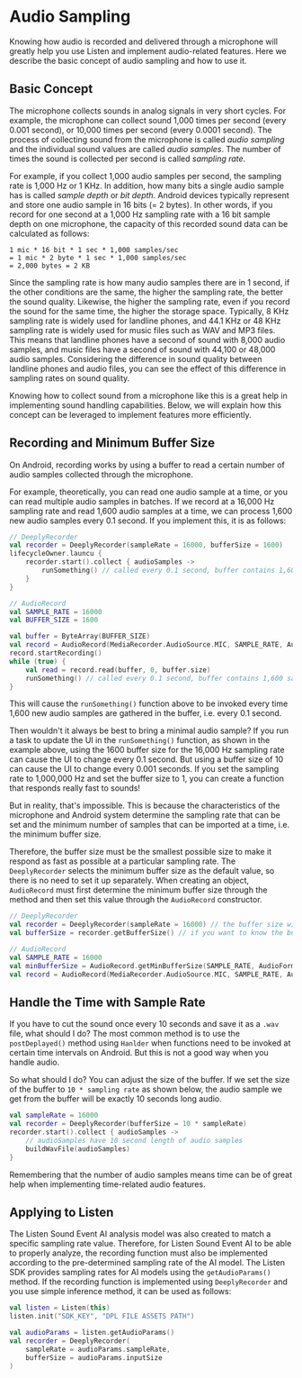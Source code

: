 # Audio Sampling

Knowing how audio is recorded and delivered through a microphone will greatly help you use Listen and implement audio-related features.
Here we describe the basic concept of audio sampling and how to use it.



## Basic Concept

The microphone collects sounds in analog signals in very short cycles. 
For example, the microphone can collect sound 1,000 times per second (every 0.001 second), or 10,000 times per second (every 0.0001 second). 
The process of collecting sound from the microphone is called *audio sampling* and the individual sound values are called *audio samples*. 
The number of times the sound is collected per second is called *sampling rate*.

For example, if you collect 1,000 audio samples per second, the sampling rate is 1,000 Hz or 1 KHz.
In addition, how many bits a single audio sample has is called *sample depth* or *bit depth*.
Android devices typically represent and store one audio sample in 16 bits (= 2 bytes). 
In other words, if you record for one second at a 1,000 Hz sampling rate with a 16 bit sample depth on one microphone, the capacity of this recorded sound data can be calculated as follows:

```
1 mic * 16 bit * 1 sec * 1,000 samples/sec
= 1 mic * 2 byte * 1 sec * 1,000 samples/sec
= 2,000 bytes = 2 KB
```

Since the sampling rate is how many audio samples there are in 1 second, if the other conditions are the same, the higher the sampling rate, the better the sound quality. 
Likewise, the higher the sampling rate, even if you record the sound for the same time, the higher the storage space. 
Typically, 8 KHz sampling rate is widely used for landline phones, and 44.1 KHz or 48 KHz sampling rate is widely used for music files such as WAV and MP3 files. 
This means that landline phones have a second of sound with 8,000 audio samples, and music files have a second of sound with 44,100 or 48,000 audio samples. 
Considering the difference in sound quality between landline phones and audio files, you can see the effect of this difference in sampling rates on sound quality. 

Knowing how to collect sound from a microphone like this is a great help in implementing sound handling capabilities.
Below, we will explain how this concept can be leveraged to implement features more efficiently.



## Recording and Minimum Buffer Size

On Android, recording works by using a buffer to read a certain number of audio samples collected through the microphone.

For example, theoretically, you can read one audio sample at a time, or you can read multiple audio samples in batches.
If we record at a 16,000 Hz sampling rate and read 1,600 audio samples at a time, we can process 1,600 new audio samples every 0.1 second.
If you implement this, it is as follows:

```kotlin
// DeeplyRecorder
val recorder = DeeplyRecorder(sampleRate = 16000, bufferSize = 1600)
lifecycleOwner.launcu {
    recorder.start().collect { audioSamples ->
        runSomething() // called every 0.1 second, buffer contains 1,600 samples
    }
}
```

```kotlin
// AudioRecord
val SAMPLE_RATE = 16000
val BUFFER_SIZE = 1600

val buffer = ByteArray(BUFFER_SIZE)
val record = AudioRecord(MediaRecorder.AudioSource.MIC, SAMPLE_RATE, AudioFormat.CHANNEL_IN_MONO, AudioFormat.ENCODING_PCM_16BIT, buffer.size)
record.startRecording()
while (true) {
    val read = record.read(buffer, 0, buffer.size)
    runSomething() // called every 0.1 second, buffer contains 1,600 samples
}
```

This will cause the `runSomething()` function above to be invoked every time 1,600 new audio samples are gathered in the buffer, i.e. every 0.1 second.

Then wouldn't it always be best to bring a minimal audio sample?
If you run a task to update the UI in the `runSomething()` function, as shown in the example above, using the 1600 buffer size for the 16,000 Hz sampling rate can cause the UI to change every 0.1 second. 
But using a buffer size of 10 can cause the UI to change every 0.001 seconds. 
If you set the sampling rate to 1,000,000 Hz and set the buffer size to 1, you can create a function that responds really fast to sounds!

But in reality, that's impossible.
This is because the characteristics of the microphone and Android system determine the sampling rate that can be set and the minimum number of samples that can be imported at a time, i.e. the minimum buffer size. 

Therefore, the buffer size must be the smallest possible size to make it respond as fast as possible at a particular sampling rate. 
The `DeeplyRecorder` selects the minimum buffer size as the default value, so there is no need to set it up separately. 
When creating an object, `AudioRecord` must first determine the minimum buffer size through the ` ` method and then set this value through the `AudioRecord` constructor.

```kotlin
// DeeplyRecorder
val recorder = DeeplyRecorder(sampleRate = 16000) // the buffer size will be set to the minimum size
val bufferSize = recorder.getBufferSize() // if you want to know the buffer size
```

```kotlin
// AudioRecord
val SAMPLE_RATE = 16000
val minBufferSize = AudioRecord.getMinBufferSize(SAMPLE_RATE, AudioFormat.CHANNEL_IN_MONO, AudioFormat.ENCODING_PCM_16BIT)
val record = AudioRecord(MediaRecorder.AudioSource.MIC, SAMPLE_RATE, AudioFormat.CHANNEL_IN_MONO, AudioFormat.ENCODING_PCM_16BIT, minBufferSize)
```



## Handle the Time with Sample Rate

If you have to cut the sound once every 10 seconds and save it as a `.wav` file, what should I do?
The most common method is to use the `postDeplayed()` method using `Hanlder` when functions need to be invoked at certain time intervals on Android.
But this is not a good way when you handle audio. 

<!-- 

If you want to find out more about why it's not a good method, please click 'View Details' below. 

1. Method to recreate an AudioRecord object every 10 seconds
2. Method to use one AudioRecord object but alternate between the startRecording() and stopRecording() functions
3. Method to use one AudioRecord object, accumulate audio samples in the buffer and get all the data stored at a fixed time interval

Typically, there are several reasons as follows:
- Some audio sample data is lost for a short period of time between the time it takes to create the AudioRecord object and the time between the startRecording() function and the time the `stopRecording()` function runs.
- Recalling the AudioRecord `startRecording()` and `stopRecording()` functions quickly often fails. 
- To prevent infinite accumulation of audio samples in the buffer and memory errors, it should be managed by methods such as emptying the memory continuously. 

-->

So what should I do?
You can adjust the size of the buffer. 
If we set the size of the buffer to `10 * sampling rate` as shown below, the audio sample we get from the buffer will be exactly 10 seconds long audio.

```kotlin
val sampleRate = 16000
val recorder = DeeplyRecorder(bufferSize = 10 * sampleRate)
recorder.start().collect { audioSamples ->
    // audioSamples have 10 second length of audio samples
    buildWavFile(audioSamples)
}
```

Remembering that the number of audio samples means time can be of great help when implementing time-related audio features. 



## Applying to Listen

The Listen Sound Event AI analysis model was also created to match a specific sampling rate value.
Therefore, for Listen Sound Event AI to be able to properly analyze, the recording function must also be implemented according to the pre-determined sampling rate of the AI model. 
The Listen SDK provides sampling rates for AI models using the `getAudioParams()` method.
If the recording function is implemented using `DeeplyRecorder` and you use simple inference method, it can be used as follows:

```kotlin
val listen = Listen(this)
listen.init("SDK_KEY", "DPL FILE ASSETS PATH")

val audioParams = listen.getAudioParams()
val recorder = DeeplyRecorder(
    sampleRate = audioParams.sampleRate, 
    bufferSize = audioParams.inputSize
)
```

<!-- 
Caution!
The sampling rate value may vary depending on the `.dpl` file. 
If you use the recording function for both Listen and other purposes at the same time, you should write the code so that there is no problem even if the sampling rate changes during recording.
-->

